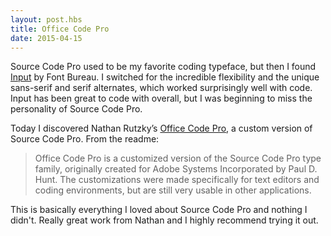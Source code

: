 ```yaml
---
layout: post.hbs
title: Office Code Pro
date: 2015-04-15
---
```


Source Code Pro used to be my favorite coding typeface, but then I found [Input](http://input.fontbureau.com/) by Font Bureau. I switched for the incredible flexibility and the unique sans-serif and serif alternates, which worked surprisingly well with code. Input has been great to code with overall, but I was beginning to miss the personality of Source Code Pro.

Today I discovered Nathan Rutzky’s [Office Code Pro](https://github.com/nathco/Office-Code-Pro), a custom version of Source Code Pro. From the readme:

> Office Code Pro is a customized version of the Source Code Pro type family, originally created for Adobe Systems Incorporated by Paul D. Hunt. The customizations were made specifically for text editors and coding environments, but are still very usable in other applications.

This is basically everything I loved about Source Code Pro and nothing I didn't. Really great work from Nathan and I highly recommend trying it out.
